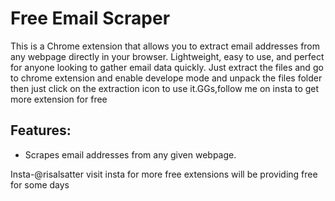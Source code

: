 # Free Email Scraper

This is a Chrome extension that allows you to extract email addresses from any webpage directly in your browser. Lightweight, easy to use, and perfect for anyone looking to gather email data quickly.
Just extract the files and go to chrome extension and enable develope mode and unpack the files folder then just click on the extraction icon to use it.GGs,follow me on insta to get more extension for free

## Features:
- Scrapes email addresses from any given webpage.



Insta-@risalsatter visit insta for more free extensions will be providing free for some days
